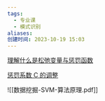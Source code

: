 ```yaml
---
tags:
  - 专业课
  - 模式识别
aliases: 
创建时间: 2023-10-19 15:03
---
```

[理解什么是松弛变量与惩罚函数](https://www.bilibili.com/video/BV1Rt411q7WJ?t=1.7&p=78)

[惩罚系数 C 的调整](https://www.bilibili.com/video/BV1vJ41187hk?t=1.1&p=56)

![[数据挖掘-SVM-算法原理.pdf]]


